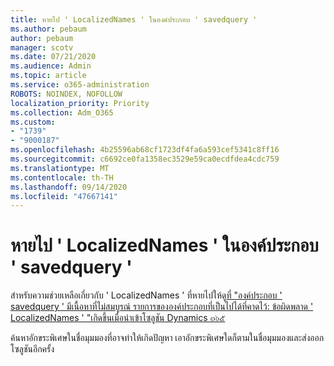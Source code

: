 ```yaml
---
title: หายไป ' LocalizedNames ' ในองค์ประกอบ ' savedquery '
ms.author: pebaum
author: pebaum
manager: scotv
ms.date: 07/21/2020
ms.audience: Admin
ms.topic: article
ms.service: o365-administration
ROBOTS: NOINDEX, NOFOLLOW
localization_priority: Priority
ms.collection: Adm_O365
ms.custom:
- "1739"
- "9000187"
ms.openlocfilehash: 4b25596ab68cf1723df4fa6a593cef5341c8ff16
ms.sourcegitcommit: c6692ce0fa1358ec3529e59ca0ecdfdea4cdc759
ms.translationtype: MT
ms.contentlocale: th-TH
ms.lasthandoff: 09/14/2020
ms.locfileid: "47667141"
---
```

# <a name="missing-localizednames-in-element-savedquery"></a>หายไป ' LocalizedNames ' ในองค์ประกอบ ' savedquery '

สำหรับความช่วยเหลือเกี่ยวกับ ' LocalizedNames ' ที่หายไปให้ดู[ที่ "องค์ประกอบ ' savedquery ' มีเนื้อหาที่ไม่สมบูรณ์ รายการขององค์ประกอบที่เป็นไปได้ที่คาดไว้: ข้อผิดพลาด ' LocalizedNames ' "เกิดขึ้นเมื่อนำเข้าโซลูชัน Dynamics ๓๖๕](https://support.microsoft.com/help/4463330/the-element-savedquery-has-incomplete-content-list-of-possible-element)

ค้นหาอักขระพิเศษในชื่อมุมมองที่อาจทำให้เกิดปัญหา เอาอักขระพิเศษใดก็ตามในชื่อมุมมองและส่งออกโซลูชันอีกครั้ง